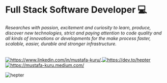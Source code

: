
<h1>Full Stack Software Developer 💻</h1> 

<h6>Researches with passion, excitement and curiosity to learn, produce, discover new technologies, strict and paying attention to code quality and all kinds of innovations or developments for the make process faster, scalable, easier, durable and stronger infrastructure. </h6>



<p align="left">
  <a href="https://www.linkedin.com/in/mustafa-kuru/" target="blank">
    <img align="center" src="https://img.shields.io/badge/LinkedIn-0077B5?style=for-the-badge&logo=linkedin&logoColor=white" alt="https://www.linkedin.com/in/mustafa-kuru/"/>
  </a> 
  <a href="https://dev.to/hepter" target="blank">
    <img align="center" src="https://img.shields.io/badge/dev.to-0A0A0A?style=for-the-badge&logo=dev.to&logoColor=white" alt="https://dev.to/hepter"/>
  </a> 
  <a href="https://mustafa-kuru.medium.com/" target="blank">
    <img align="center" src="https://img.shields.io/badge/Medium-12100E?style=for-the-badge&logo=medium&logoColor=white" alt="https://mustafa-kuru.medium.com/"/>
  </a>
</p>


<p><img align="center" src="https://github-readme-streak-stats.herokuapp.com/?user=hepter&" alt="hepter" /></p>
